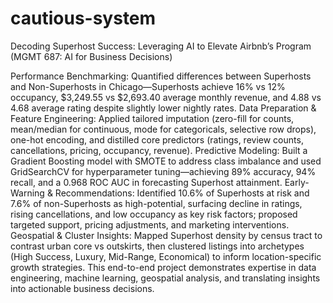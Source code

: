 # cautious-system

Decoding Superhost Success: Leveraging AI to Elevate Airbnb’s Program
(MGMT 687: AI for Business Decisions)

Performance Benchmarking: Quantified differences between Superhosts and Non-Superhosts in Chicago—Superhosts achieve 16% vs 12% occupancy, $3,249.55 vs $2,693.40 average monthly revenue, and 4.88 vs 4.68 average rating despite slightly lower nightly rates.
Data Preparation & Feature Engineering: Applied tailored imputation (zero-fill for counts, mean/median for continuous, mode for categoricals, selective row drops), one-hot encoding, and distilled core predictors (ratings, review counts, cancellations, pricing, occupancy, revenue).
Predictive Modeling: Built a Gradient Boosting model with SMOTE to address class imbalance and used GridSearchCV for hyperparameter tuning—achieving 89% accuracy, 94% recall, and a 0.968 ROC AUC in forecasting Superhost attainment.
Early-Warning & Recommendations: Identified 10.6% of Superhosts at risk and 7.6% of non-Superhosts as high-potential, surfacing decline in ratings, rising cancellations, and low occupancy as key risk factors; proposed targeted support, pricing adjustments, and marketing interventions.
Geospatial & Cluster Insights: Mapped Superhost density by census tract to contrast urban core vs outskirts, then clustered listings into archetypes (High Success, Luxury, Mid-Range, Economical) to inform location-specific growth strategies.
This end-to-end project demonstrates expertise in data engineering, machine learning, geospatial analysis, and translating insights into actionable business decisions.
